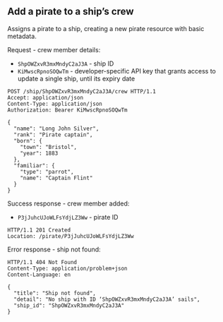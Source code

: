 ## Add a pirate to a ship’s crew

Assigns a pirate to a ship, creating a new pirate resource with basic metadata.

Request - crew member details:

* `ShpOWZxvR3mxMndyC2aJ3A` - ship ID
* `KiMwscRpnoSOQwTm` - developer-specific API key that grants access to update a single ship, until its expiry date

```http
POST /ship/ShpOWZxvR3mxMndyC2aJ3A/crew HTTP/1.1
Accept: application/json
Content-Type: application/json
Authorization: Bearer KiMwscRpnoSOQwTm

{
  "name": "Long John Silver",
  "rank": "Pirate captain",
  "born": {
    "town": "Bristol",
    "year": 1883
  },
  "familiar": {
    "type": "parrot",
    "name": "Captain Flint"
  }
}
```

Success response - crew member added:

* `P3jJuhcUJoWLFsYdjLZ3Ww` - pirate ID


```http
HTTP/1.1 201 Created
Location: /pirate/P3jJuhcUJoWLFsYdjLZ3Ww
```

Error response - ship not found:

```http
HTTP/1.1 404 Not Found
Content-Type: application/problem+json
Content-Language: en

{
  "title": "Ship not found",
  "detail": "No ship with ID ‘ShpOWZxvR3mxMndyC2aJ3A’ sails",
  "ship_id": "ShpOWZxvR3mxMndyC2aJ3A"
}
```
